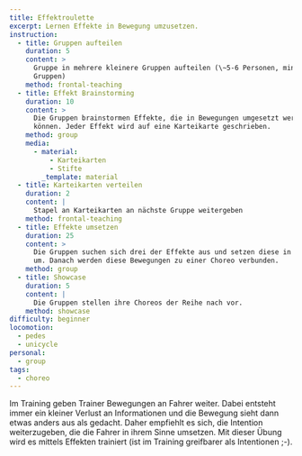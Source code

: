 ```yaml
---
title: Effektroulette
excerpt: Lernen Effekte in Bewegung umzusetzen.
instruction:
  - title: Gruppen aufteilen
    duration: 5
    content: >
      Gruppe in mehrere kleinere Gruppen aufteilen (\~5-6 Personen, minimum 3
      Gruppen)
    method: frontal-teaching
  - title: Effekt Brainstorming
    duration: 10
    content: >
      Die Gruppen brainstormen Effekte, die in Bewegungen umgesetzt werden
      können. Jeder Effekt wird auf eine Karteikarte geschrieben.
    method: group
    media:
      - material:
          - Karteikarten
          - Stifte
        _template: material
  - title: Karteikarten verteilen
    duration: 2
    content: |
      Stapel an Karteikarten an nächste Gruppe weitergeben
    method: frontal-teaching
  - title: Effekte umsetzen
    duration: 25
    content: >
      Die Gruppen suchen sich drei der Effekte aus und setzen diese in Bewegung
      um. Danach werden diese Bewegungen zu einer Choreo verbunden.
    method: group
  - title: Showcase
    duration: 5
    content: |
      Die Gruppen stellen ihre Choreos der Reihe nach vor.
    method: showcase
difficulty: beginner
locomotion:
  - pedes
  - unicycle
personal:
  - group
tags:
  - choreo
---
```


Im Training geben Trainer Bewegungen an Fahrer weiter. Dabei entsteht immer ein kleiner Verlust an Informationen und die Bewegung sieht dann etwas anders aus als gedacht. Daher empfiehlt es sich, die Intention weiterzugeben, die die Fahrer in ihrem Sinne umsetzen. Mit dieser Übung wird es mittels Effekten trainiert (ist im Training greifbarer als Intentionen ;-).
